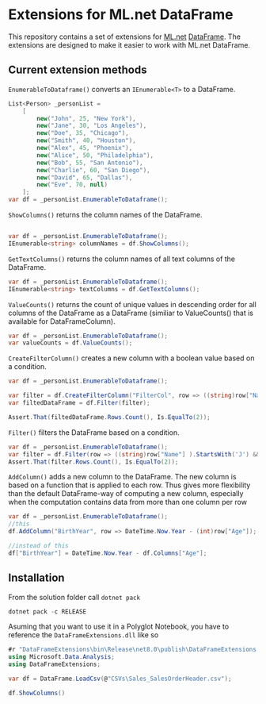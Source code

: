 # Extensions for ML.net DataFrame
This repository contains a set of extensions for [ML.net](https://dotnet.microsoft.com/en-us/apps/ai/ml-dotnet) [DataFrame](https://learn.microsoft.com/en-us/dotnet/machine-learning/how-to-guides/getting-started-dataframe). The extensions are designed to make it easier to work with ML.net DataFrame.

## Current extension methods

`EnumerableToDataframe()` converts an `IEnumerable<T>` to a DataFrame.
```csharp
List<Person> _personList =
    [
        new("John", 25, "New York"),
        new("Jane", 30, "Los Angeles"),
        new("Doe", 35, "Chicago"),
        new("Smith", 40, "Houston"),
        new("Alex", 45, "Phoenix"),
        new("Alice", 50, "Philadelphia"),
        new("Bob", 55, "San Antonio"),
        new("Charlie", 60, "San Diego"),
        new("David", 65, "Dallas"),
        new("Eve", 70, null)
    ];
var df = _personList.EnumerableToDataframe();
```

`ShowColumns()` returns the column names of the DataFrame.
```csharp

var df = _personList.EnumerableToDataframe();
IEnumerable<string> columnNames = df.ShowColumns();
```

`GetTextColumns()` returns the column names of all text columns of the DataFrame.
```csharp
var df = _personList.EnumerableToDataframe();
IEnumerable<string> textColumns = df.GetTextColumns();
```

`ValueCounts()` returns the count of unique values in descending order for all columns of the DataFrame as a DataFrame
(similiar to ValueCounts() that is available for DataFrameColumn).
```csharp
var df = _personList.EnumerableToDataframe();
var valueCounts = df.ValueCounts();
```

`CreateFilterColumn()` creates a new column with a boolean value based on a condition.
```csharp
var df = _personList.EnumerableToDataframe();

var filter = df.CreateFilterColumn("FilterCol", row => ((string)row["Name"] ).StartsWith('J') && (int) row["Age"] <= 30);
var filtedDataFrame = df.Filter(filter);

Assert.That(filtedDataFrame.Rows.Count(), Is.EqualTo(2));
```

`Filter()` filters the DataFrame based on a condition.
```csharp
var df = _personList.EnumerableToDataframe();
var filter = df.Filter(row => ((string)row["Name"] ).StartsWith('J') && (int) row["Age"] <= 30);
Assert.That(filter.Rows.Count(), Is.EqualTo(2));
```

`AddColumn()` adds a new column to the DataFrame. The new column is based on a function that is applied to each row. 
Thus gives more flexibility than the default DataFrame-way of computing a new column, especially when the computation
contains data from more than one column per row
```csharp
var df = _personList.EnumerableToDataframe();
//this
df.AddColumn("BirthYear", row => DateTime.Now.Year - (int)row["Age"]);

//instead of this
df["BirthYear"] = DateTime.Now.Year - df.Columns["Age"];
```

## Installation
From the solution folder call `dotnet pack`
```powershell
dotnet pack -c RELEASE
```

Asuming that you want to use it in a Polyglot Notebook, you have to reference the `DataFrameExtensions.dll` like so
```csharp
#r "DataFrameExtensions\bin\Release\net8.0\publish\DataFrameExtensions.dll"
using Microsoft.Data.Analysis;
using DataFrameExtensions;

var df = DataFrame.LoadCsv(@"CSVs\Sales_SalesOrderHeader.csv");

df.ShowColumns()
```